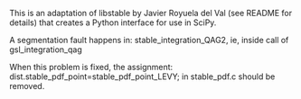 
This is an adaptation of libstable by Javier Royuela del Val (see README for details)
that creates a Python interface for use in SciPy.

A segmentation fault happens in: stable_integration_QAG2,
ie, inside call of gsl_integration_qag

When this problem is fixed, the assignment:
dist.stable_pdf_point=stable_pdf_point_LEVY;
in stable_pdf.c should be removed.


